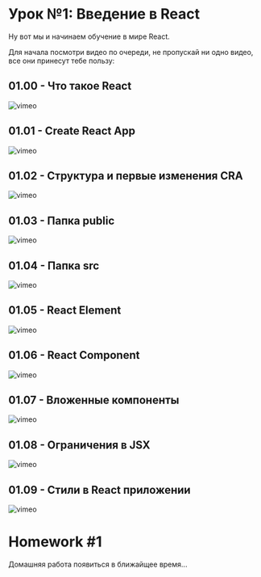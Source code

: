 # Урок №1: Введение в React

Ну вот мы и начинаем обучение в мире React.

Для начала посмотри видео по очереди, не пропускай ни одно видео, все они принесут тебе пользу:

## 01.00 - Что такое React

![vimeo](https://vimeo.com/503921009)


## 01.01 - Create React App

![vimeo](https://vimeo.com/696629547)


## 01.02 - Структура и первые изменения CRA

![vimeo](https://vimeo.com/696878730)


## 01.03 - Папка public

![vimeo](https://vimeo.com/696935219)


## 01.04 - Папка src

![vimeo](https://vimeo.com/696935267)


## 01.05 - React Element

![vimeo](https://vimeo.com/696957701)


## 01.06 - React Component

![vimeo](https://vimeo.com/696994354)


## 01.07 - Вложенные компоненты

![vimeo](https://vimeo.com/696994422)


## 01.08 - Ограничения в JSX

![vimeo](https://vimeo.com/696994477)


## 01.09 - Стили в React приложении

![vimeo](https://vimeo.com/697056011)

# Homework #1

Домашняя работа появиться в ближайщее время...
